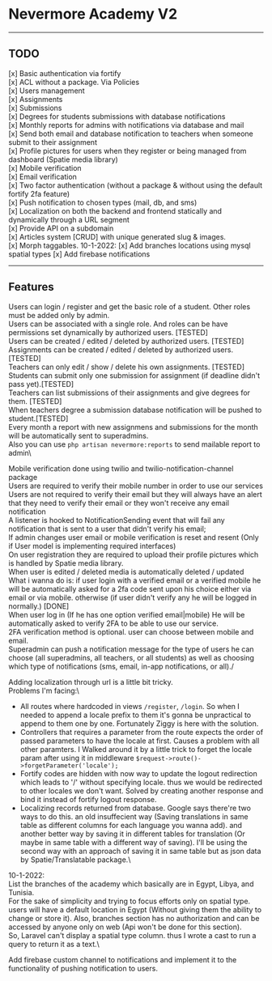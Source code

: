 # Nevermore Academy V2

---

## TODO

[x] Basic authentication via fortify\
[x] ACL without a package. Via Policies\
[x] Users management\
[x] Assignments\
[x] Submissions\
[x] Degrees for students submissions with database notifications\
[x] Monthly reports for admins with notifications via database and mail\
[x] Send both email and database notification to teachers when someone submit to their assignment\
[x] Profile pictures for users when they register or being managed from dashboard (Spatie media library)\
[x] Mobile verification\
[x] Email verification\
[x] Two factor authentication (without a package & without using the default fortify 2fa feature)\
[x] Push notification to chosen types (mail, db, and sms)\
[x] Localization on both the backend and frontend statically and dynamically through a URL segment\
[x] Provide API on a subdomain\
[x] Articles system [CRUD] with unique generated slug & images.\
[x] Morph taggables.
10-1-2022:
[x] Add branches locations using mysql spatial types
[x] Add firebase notifications

---

## Features

Users can login / register and get the basic role of a student. Other roles must be added only by admin.\
Users can be associated with a single role. And roles can be have permissions set dynamically by authorized users. [TESTED]\
Users can be created / edited / deleted by authorized users. [TESTED]\
Assignments can be created / edited / deleted by authorized users. [TESTED]\
Teachers can only edit / show / delete his own assignments. [TESTED]\
Students can submit only one submission for assignment (if deadline didn't pass yet).[TESTED]\
Teachers can list submissions of their assignments and give degrees for them. [TESTED]\
When teachers degree a submission database notification will be pushed to student.[TESTED]\
Every month a report with new assignmens and submissions for the month will be automatically sent to superadmins.\
Also you can use `php artisan nevermore:reports` to send mailable report to admin\

Mobile verification done using twilio and twilio-notification-channel package\
Users are required to verify their mobile number in order to use our services\
Users are not required to verify their email but they will always have an alert that they need to verify their email or they won't receive any email notification\
A listener is hooked to NotificationSending event that will fail any notification that is sent to a user that didn't verify his email;\
If admin changes user email or mobile verification is reset and resent (Only if User model is implementing required interfaces)\
On user registration they are required to upload their profile pictures which is handled by Spatie media library.\
When user is edited / deleted media is automatically deleted / updated\
What i wanna do is: if user login with a verified email or a verified mobile he will be automatically asked for a 2fa code sent upon his choice either via email or via mobile. otherwise (if user didn't verify any he will be logged in normally.) [DONE]\
When user log in (If he has one option verified email|mobile) He will be automatically asked to verify 2FA to be able to use our service.\
2FA verification method is optional. user can choose between mobile and email.\
Superadmin can push a notification message for the type of users he can choose (all superadmins, all teachers, or all students) as well as choosing which type of notifications (sms, email, in-app notifications, or all)./

Adding localization through url is a little bit tricky.\
Problems I'm facing:\

-   All routes where hardcoded in views `/register`, `/login`. So when I needed to append a locale prefix to them it's gonna be unpractical to append to them one by one. Fortunately Ziggy is here with the solution.
-   Controllers that requires a parameter from the route expects the order of passed parameters to have the locale at first. Causes a problem with all other paramters. I Walked around it by a little trick to forget the locale param after using it in middleware `$request->route()->forgetParameter('locale');`
-   Fortify codes are hidden with now way to update the logout redirection which leads to '/' without specifying locale. thus we would be redirected to other locales we don't want. Solved by creating another response and bind it instead of fortify logout response.
-   Localizing records returned from database. Google says there're two ways to do this. an old insuffecient way (Saving translations in same table as different columns for each language you wanna add). and another better way by saving it in different tables for translation (Or maybe in same table with a different way of saving).
    I'll be using the second way with an approach of saving it in same table but as json data by Spatie/Translatable package.\

10-1-2022:\
List the branches of the academy which basically are in Egypt, Libya, and Tunisia.\
For the sake of simplicity and trying to focus efforts only on spatial type. users will have a default location in Egypt (Without giving them the ability to change or store it). Also, branches section has no authorization and can be accessed by anyone only on web (Api won't be done for this section).\
So, Laravel can't display a spatial type column. thus I wrote a cast to run a query to return it as a text.\

Add firebase custom channel to notifications and implement it to the functionality of pushing notification to users.

